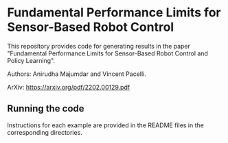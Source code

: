 # Fundamental Performance Limits for Sensor-Based Robot Control

This repository provides code for generating results in the paper "Fundamental Performance Limits for Sensor-Based Robot Control and Policy Learning".


Authors: Anirudha Majumdar and Vincent Pacelli.


ArXiv: https://arxiv.org/pdf/2202.00129.pdf

## Running the code

Instructions for each example are provided in the README files in the corresponding directories. 

